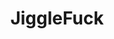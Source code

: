 ---
title: JiggleFuck
crosslinks:
- livven
- MassiveTitsnAss
- MotionBooty
- BustyNaturalPornstars
- botwatch
- CuteModeSlutMode
- youtubefactsbot
- whynotasource
- hangers
- SubAutoCorrectBot
- slightcellulite
- KelsiMonroe
- JadaStevens
- Hookers
- RyanSmiles
- AngelaWhite
- FrogButt
- slightlychubby
- Boltontits
- RandomPornVideos
---